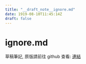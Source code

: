 ```yaml
---
title: "__draft_note__ignore.md"
date: 1919-08-10T11:45:14Z
draft: false
---
```


# ignore.md

草稿筆記, 原版請前往 github 查看: [連結](https:/github.com/tinghaolai/just-random-note/blob/master/git/ignore.md)